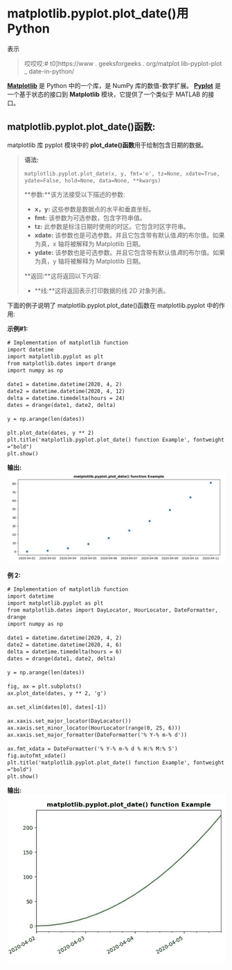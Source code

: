 # matplotlib.pyplot.plot_date()用 Python

表示

> 哎哎哎:# t0]https://www . geeksforgeeks . org/matplot lib-pyplot-plot _ date-in-python/

**[Matplotlib](https://www.geeksforgeeks.org/python-introduction-matplotlib/)** 是 Python 中的一个库，是 NumPy 库的数值-数学扩展。 **[Pyplot](https://www.geeksforgeeks.org/pyplot-in-matplotlib/)** 是一个基于状态的接口到 **Matplotlib** 模块，它提供了一个类似于 MATLAB 的接口。

## matplotlib.pyplot.plot_date()函数:

matplotlib 库 pyplot 模块中的 **plot_date()函数**用于绘制包含日期的数据。

> **语法:**
> 
> ```
> matplotlib.pyplot.plot_date(x, y, fmt='o', tz=None, xdate=True, ydate=False, hold=None, data=None, **kwargs)
> 
> ```
> 
> **参数:**该方法接受以下描述的参数:
> 
> *   **x，y:** 这些参数是数据点的水平和垂直坐标。
> *   **fmt:** 该参数为可选参数，包含字符串值。
> *   **tz:** 此参数是标注日期时使用的时区。它包含时区字符串。
> *   **xdate:** 该参数也是可选参数。并且它包含带有默认值*真*的布尔值。如果为真，x 轴将被解释为 Matplotlib 日期。
> *   **ydate:** 该参数也是可选参数。并且它包含带有默认值*真*的布尔值。如果为真，y 轴将被解释为 Matplotlib 日期。
> 
> **返回:**这将返回以下内容:
> 
> *   **线:**这将返回表示打印数据的线 2D 对象列表。

下面的例子说明了 matplotlib.pyplot.plot_date()函数在 matplotlib.pyplot 中的作用:

**示例#1:**

```
# Implementation of matplotlib function
import datetime
import matplotlib.pyplot as plt
from matplotlib.dates import drange
import numpy as np

date1 = datetime.datetime(2020, 4, 2)
date2 = datetime.datetime(2020, 4, 12)
delta = datetime.timedelta(hours = 24)
dates = drange(date1, date2, delta)

y = np.arange(len(dates))

plt.plot_date(dates, y ** 2)
plt.title('matplotlib.pyplot.plot_date() function Example', fontweight ="bold")
plt.show()
```

**输出:**
![](img/99594143343431dca6d8d6b6b95d8f57.png)

**例 2:**

```
# Implementation of matplotlib function
import datetime
import matplotlib.pyplot as plt
from matplotlib.dates import DayLocator, HourLocator, DateFormatter, drange
import numpy as np

date1 = datetime.datetime(2020, 4, 2)
date2 = datetime.datetime(2020, 4, 6)
delta = datetime.timedelta(hours = 6)
dates = drange(date1, date2, delta)

y = np.arange(len(dates))

fig, ax = plt.subplots()
ax.plot_date(dates, y ** 2, 'g')

ax.set_xlim(dates[0], dates[-1])

ax.xaxis.set_major_locator(DayLocator())
ax.xaxis.set_minor_locator(HourLocator(range(0, 25, 6)))
ax.xaxis.set_major_formatter(DateFormatter('% Y-% m-% d'))

ax.fmt_xdata = DateFormatter('% Y-% m-% d % H:% M:% S')
fig.autofmt_xdate()
plt.title('matplotlib.pyplot.plot_date() function Example', fontweight ="bold")
plt.show()
```

**输出:**
![](img/1441380edb6a9f36305461f638f1abf2.png)